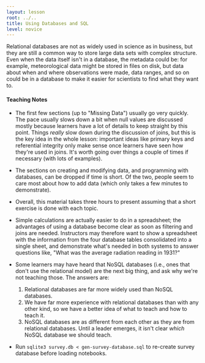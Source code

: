 ```yaml
---
layout: lesson
root: ../..
title: Using Databases and SQL
level: novice
---
```

Relational databases are not as widely used in science as in business,
but they are still a common way to store large data sets with complex structure.
Even when the data itself isn't in a database,
the metadata could be:
for example,
meteorological data might be stored in files on disk,
but data about when and where observations were made,
data ranges,
and so on could be in a database
to make it easier for scientists to find what they want to.

#### Teaching Notes

*   The first few sections (up to "Missing Data") usually go very quickly.
    The pace usually slows down a bit when null values are discussed
    mostly because learners have a lot of details to keep straight by this point.
    Things *really* slow down during the discussion of joins,
    but this is the key idea in the whole lesson:
    important ideas like primary keys and referential integrity
    only make sense once learners have seen how they're used in joins.
    It's worth going over things a couple of times if necessary (with lots of examples).

*   The sections on creating and modifying data,
    and programming with databases,
    can be dropped if time is short.
    Of the two,
    people seem to care most about how to add data (which only takes a few minutes to demonstrate).


*   Overall,
    this material takes three hours to present assuming that a short exercise is done with each topic.

*   Simple calculations are actually easier to do in a spreadsheet;
    the advantages of using a database become clear as soon as filtering and joins are needed.
    Instructors may therefore want to show a spreadsheet with the information from the four database tables
    consolidated into a single sheet,
    and demonstrate what's needed in both systems to answer questions like,
    "What was the average radiation reading in 1931?"

*   Some learners may have heard that NoSQL databases
    (i.e., ones that don't use the relational model)
    are the next big thing,
    and ask why we're not teaching those.
    The answers are:
    1.  Relational databases are far more widely used than NoSQL databases.
    2.  We have far more experience with relational databases than with any other kind,
        so we have a better idea of what to teach and how to teach it.
    3.  NoSQL databases are as different from each other as they are from relational databases.
        Until a leader emerges, it isn't clear *which* NoSQL database we should teach.

*   Run `sqlite3 survey.db < gen-survey-database.sql`
    to re-create survey database before loading notebooks.
